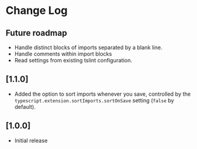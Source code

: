 # Change Log

## Future roadmap
- Handle distinct blocks of imports separated by a blank line.
- Handle comments within import blocks
- Read settings from existing tslint configuration.

## [1.1.0]
- Added the option to sort imports whenever you save, controlled by the `typescript.extension.sortImports.sortOnSave` setting (`false` by default).

## [1.0.0]
- Initial release